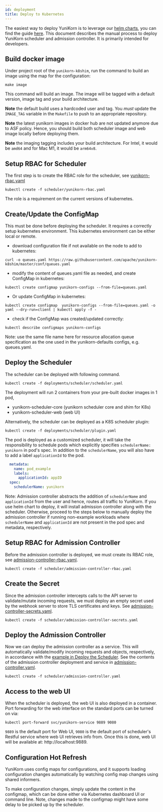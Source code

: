 ```yaml
---
id: deployment
title: Deploy to Kubernetes
---
```


<!--
Licensed to the Apache Software Foundation (ASF) under one
or more contributor license agreements.  See the NOTICE file
distributed with this work for additional information
regarding copyright ownership.  The ASF licenses this file
to you under the Apache License, Version 2.0 (the
"License"); you may not use this file except in compliance
with the License.  You may obtain a copy of the License at

  http://www.apache.org/licenses/LICENSE-2.0

Unless required by applicable law or agreed to in writing,
software distributed under the License is distributed on an
"AS IS" BASIS, WITHOUT WARRANTIES OR CONDITIONS OF ANY
KIND, either express or implied.  See the License for the
specific language governing permissions and limitations
under the License.
-->

The easiest way to deploy YuniKorn is to leverage our [helm charts](https://hub.helm.sh/charts/yunikorn/yunikorn),
you can find the guide [here](get_started/get_started.md). This document describes the manual process to deploy YuniKorn
scheduler and admission controller. It is primarily intended for developers.

## Build docker image

Under project root of the `yunikorn-k8shim`, run the command to build an image using the map for the configuration:
```
make image
```

This command will build an image. The image will be tagged with a default version, image tag and your build architecture. 

**Note** the default build uses a hardcoded user and tag. You *must* update the `IMAGE_TAG` variable in the `Makefile` to push to an appropriate repository. 

**Note** the latest yunikorn images in docker hub are not updated anymore due to ASF policy. Hence, you should build both scheduler image and web image locally before deploying them.

**Note** the imaging tagging includes your build architecture. For Intel, it would be `amd64` and for Mac M1, it would be `arm64v8`.

## Setup RBAC for Scheduler

The first step is to create the RBAC role for the scheduler, see [yunikorn-rbac.yaml](https://github.com/apache/yunikorn-k8shim/blob/master/deployments/scheduler/yunikorn-rbac.yaml)
```
kubectl create -f scheduler/yunikorn-rbac.yaml
```
The role is a requirement on the current versions of kubernetes.

## Create/Update the ConfigMap

This must be done before deploying the scheduler. It requires a correctly setup kubernetes environment.
This kubernetes environment can be either local or remote. 

- download configuration file if not available on the node to add to kubernetes:
```
curl -o queues.yaml https://raw.githubusercontent.com/apache/yunikorn-k8shim/master/conf/queues.yaml
```
- modify the content of queues.yaml file as needed, and create ConfigMap in kubernetes:
```
kubectl create configmap yunikorn-configs --from-file=queues.yaml
```
- Or update ConfigMap in kubernetes:
```
kubectl create configmap  yunikorn-configs --from-file=queues.yaml -o yaml --dry-run=client | kubectl apply -f -
```
- check if the ConfigMap was created/updated correctly:
```
kubectl describe configmaps yunikorn-configs
```
Note: use the same file name here for resource allocation queue specification as the one used in the yunikorn-defaults configs, e.g. queues.yaml.

## Deploy the Scheduler

The scheduler can be deployed with following command.
```
kubectl create -f deployments/scheduler/scheduler.yaml
```

The deployment will run 2 containers from your pre-built docker images in 1 pod,

* yunikorn-scheduler-core (yunikorn scheduler core and shim for K8s)
* yunikorn-scheduler-web (web UI)

Alternatively, the scheduler can be deployed as a K8S scheduler plugin:
```
kubectl create -f deployments/scheduler/plugin.yaml
```

The pod is deployed as a customized scheduler, it will take the responsibility to schedule pods which explicitly specifies `schedulerName: yunikorn` in pod's spec. In addition to the `schedulerName`, you will also have to add a label `applicationId` to the pod.
```yaml
  metadata:
    name: pod_example
    labels:
      applicationId: appID
  spec:
    schedulerName: yunikorn
```

Note: Admission controller abstracts the addition of `schedulerName` and `applicationId` from the user and hence, routes all traffic to YuniKorn. If you use helm chart to deploy, it will install admission controller along with the scheduler. Otherwise, proceed to the steps below to manually deploy the admission controller if running non-example workloads where `schedulerName` and `applicationId` are not present in the pod spec and metadata, respectively.


## Setup RBAC for Admission Controller

Before the admission controller is deployed, we must create its RBAC role, see [admission-controller-rbac.yaml](https://github.com/apache/yunikorn-k8shim/blob/master/deployments/scheduler/admission-controller-rbac.yaml).

```
kubectl create -f scheduler/admission-controller-rbac.yaml
```

## Create the Secret

Since the admission controller intercepts calls to the API server to validate/mutate incoming requests, we must deploy an empty secret
used by the webhook server to store TLS certificates and keys. See [admission-controller-secrets.yaml](https://github.com/apache/yunikorn-k8shim/blob/master/deployments/scheduler/admission-controller-secrets.yaml).

```
kubectl create -f scheduler/admission-controller-secrets.yaml
```

## Deploy the Admission Controller

Now we can deploy the admission controller as a service. This will automatically validate/modify incoming requests and objects, respectively, in accordance with the [example in Deploy the Scheduler](#Deploy-the-Scheduler). See the contents of the admission controller deployment and service in [admission-controller.yaml](https://github.com/apache/yunikorn-k8shim/blob/master/deployments/scheduler/admission-controller.yaml).

```
kubectl create -f scheduler/admission-controller.yaml
```

## Access to the web UI

When the scheduler is deployed, the web UI is also deployed in a container.
Port forwarding for the web interface on the standard ports can be turned on via:

```
kubectl port-forward svc/yunikorn-service 9889 9080
```

`9889` is the default port for Web UI, `9080` is the default port of scheduler's Restful service where web UI retrieves info from.
Once this is done, web UI will be available at: http://localhost:9889.

## Configuration Hot Refresh

YuniKorn uses config maps for configurations, and it supports loading configuration changes automatically by watching config map changes using shared informers.

To make configuration changes, simply update the content in the configmap, which can be done either via Kubernetes dashboard UI or command line. Note, changes made to the configmap might have some delay to be picked up by the scheduler.

